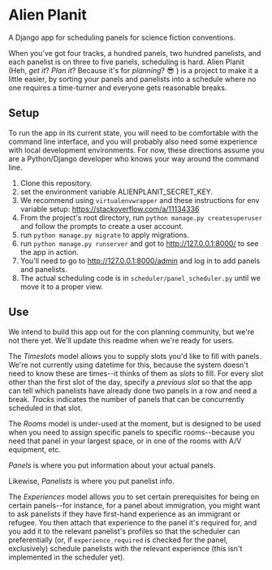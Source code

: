 # Alien Planit
A Django app for scheduling panels for science fiction conventions.

When you've got four tracks, a hundred panels, two hundred panelists, and each panelist is on three to five panels, scheduling is hard. Alien Planit (Heh, _get it_? _Plan it_? Because it's for _planning_? :sunglasses: ) is a project to make it a little easier, by sorting your panels and panelists into a schedule where no one requires a time-turner and everyone gets reasonable breaks.

## Setup

To run the app in its current state, you will need to be comfortable with the command line interface, and you will probably also need some experience with local development environments. For now, these directions assume you are a Python/Django developer who knows your way around the command line.

1. Clone this repository.
1. set the environment variable ALIENPLANIT_SECRET_KEY.
  1. We recommend using `virtualenvwrapper` and these instructions for env variable setup: https://stackoverflow.com/a/11134336
1. From the project's root directory, run `python manage.py createsuperuser` and follow the prompts to create a user account.
1. run `python manage.py migrate` to apply migrations.
1. run `python manage.py runserver` and got to http://127.0.0.1:8000/ to see the app in action.
1. You'll need to go to http://127.0.0.1:8000/admin and log in to add panels and panelists.
1. The actual scheduling code is in `scheduler/panel_scheduler.py` until we move it to a proper view.

## Use

We intend to build this app out for the con planning community, but we're not there yet. We'll update this readme when we're ready for users.

The *Timeslots* model allows you to supply slots you'd like to fill with panels. We're not currently using datetime for this, because the system doesn't need to know these are times--it thinks of them as _slots_ to fill. For every slot other than the first slot of the day, specify a *previous slot* so that the app can tell which panelists have already done two panels in a row and need a break. *Tracks* indicates the number of panels that can be concurrently scheduled in that slot.

The *Rooms* model is under-used at the moment, but is designed to be used when you need to assign specific panels to specific rooms--because you need that panel in your largest space, or in one of the rooms with A/V equipment, etc.

*Panels* is where you put information about your actual panels.

Likewise, *Panelists* is where you put panelist info.

The *Experiences* model allows you to set certain prerequisites for being on certain panels--for instance, for a panel about immigration, you might want to ask panelists if they have first-hand experience as an immigrant or refugee. You then attach that experience to the panel it's required for, and you add it to the relevant panelist's profiles so that the scheduler can preferentially (or, if `experience_required` is checked for the panel, exclusively) schedule panelists with the relevant experience (this isn't implemented in the scheduler yet).

